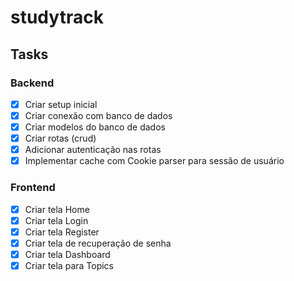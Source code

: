 # studytrack

## Tasks

### Backend

- [x] Criar setup inicial
- [x] Criar conexão com banco de dados
- [x] Criar modelos do banco de dados
- [x] Criar rotas (crud)
- [x] Adicionar autenticação nas rotas
- [x] Implementar cache com Cookie parser para sessão de usuário

### Frontend
- [x] Criar tela Home
- [x] Criar tela Login
- [x] Criar tela Register
- [x] Criar tela de recuperação de senha
- [x] Criar tela Dashboard
- [x] Criar tela para Topics
